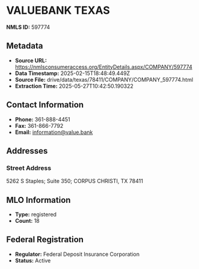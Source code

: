 # VALUEBANK TEXAS

**NMLS ID:** 597774

## Metadata
- **Source URL:** https://nmlsconsumeraccess.org/EntityDetails.aspx/COMPANY/597774
- **Data Timestamp:** 2025-02-15T18:48:49.449Z
- **Source File:** drive/data/texas/78411/COMPANY/COMPANY_597774.html
- **Extraction Time:** 2025-05-27T10:42:50.190322

## Contact Information
- **Phone:** 361-888-4451
- **Fax:** 361-866-7792
- **Email:** information@value.bank

## Addresses
### Street Address
5262 S Staples; Suite 350; CORPUS CHRISTI, TX 78411

## MLO Information
- **Type:** registered
- **Count:** 18

## Federal Registration
- **Regulator:** Federal Deposit Insurance Corporation
- **Status:** Active
